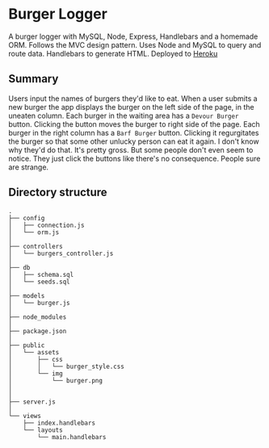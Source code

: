 # Burger Logger

A burger logger with MySQL, Node, Express, Handlebars and a homemade ORM. Follows the MVC design pattern. Uses Node and MySQL to query and route data. Handlebars to generate HTML. Deployed to [Heroku](https://salty-brook-26994.herokuapp.com/)

## Summary 

Users input the names of burgers they'd like to eat.  When a user submits a new burger the app displays the burger on the left side of the page, in the uneaten column. Each burger in the waiting area has a `Devour Burger` button. Clicking the button moves the burger to right side of the page. Each burger in the right column has a `Barf Burger` button. Clicking it regurgitates the burger so that some other unlucky person can eat it again. I don't know why they'd do that. It's pretty gross. But some people don't even seem to notice. They just click the buttons like there's no consequence. People sure are strange.

## Directory structure

```
.
├── config
│   ├── connection.js
│   └── orm.js
│ 
├── controllers
│   └── burgers_controller.js
│
├── db
│   ├── schema.sql
│   └── seeds.sql
│
├── models
│   └── burger.js
│ 
├── node_modules
│ 
├── package.json
│
├── public
│   └── assets
│       ├── css
│       │   └── burger_style.css
│       └── img
│           └── burger.png
│   
│
├── server.js
│
└── views
    ├── index.handlebars
    └── layouts
        └── main.handlebars
```
